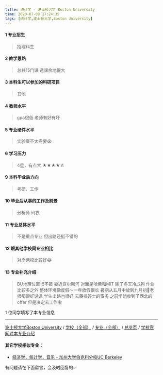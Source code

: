 ```yaml
---
title: 统计学 - 波士顿大学 Boston University
time: 2020-07-08 17:24:35
tags: [统计学,波士顿大学,Boston University]
---
```

#### 1 专业招生
> 招理科生  


#### 2 教学思路
> 总共15门课 选课余地很大


#### 3 本科生可以参加的科研项目
>  其他


#### 4 教师水平
> gpa很低 老师有好有坏


#### 5 专业硬件水平
> 实验室不太需要😭


#### 6 学习压力
> 4星，有点大
★★★★☆


#### 9 本科毕业后方向
> 考研、工作


#### 10 毕业后从事的工作及前景
> 分析师 码农


#### 11 专业总体水平
> 不是重点专业 但出路还挺不错的


#### 12 跟其他学校同专业相比
> 对岸两校比较好😂


#### 13 专业补充介绍
> BU地理位置很不错 靠近查尔斯河 对面是哈佛和MIT 除了冬天冷成狗 作业比较多之外 整体环境像度假～一年放假很长 暑期从五月中放到九月初🤗老师都很好说话 学生出路也很好 去藤校硕士的蛮多 之前学姐收到了西北的offer 但是决定去工作啦

1 位同学填写了本专业信息
***
[波士顿大学Boston University](https://univgo.github.io/2020/07/08/波士顿大学Boston%20University) / [学校（全部）](https://univgo.github.io/2020/07/08/3efa6bcca419) / [专业（全部）](https://univgo.github.io/2020/07/08/2d4c6d3552c2) / [总览页](https://univgo.github.io/2020/07/08/445daeb4fa00) / [学校官网对本专业介绍](http://www.bu.edu/stat/undergraduate-program-information/)

#### 其它学校相似专业：
- [经济学，统计学，音乐 - 加州大学伯克利分校UC Berkeley](https://univgo.github.io/2020/07/08/6f5d585bf003) 


有问题请在下面留言，会及时回复的~
